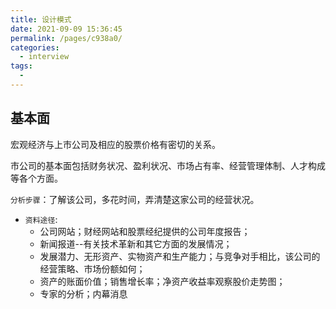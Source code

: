 ```yaml
---
title: 设计模式
date: 2021-09-09 15:36:45
permalink: /pages/c938a0/
categories:
  - interview
tags:
  - 
---
```


## 基本面

宏观经济与上市公司及相应的股票价格有密切的关系。

市公司的基本面包括财务状况、盈利状况、市场占有率、经营管理体制、人才构成等各个方面。

`分析步骤`：了解该公司，多花时间，弄清楚这家公司的经营状况。

- `资料途径`:
  - 公司网站；财经网站和股票经纪提供的公司年度报告；
  - 新闻报道--有关技术革新和其它方面的发展情况；
  - 发展潜力、无形资产、实物资产和生产能力；与竞争对手相比，该公司的经营策略、市场份额如何；
  - 资产的账面价值；销售增长率；净资产收益率观察股价走势图；
  - 专家的分析；内幕消息
